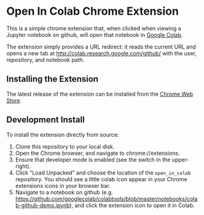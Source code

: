 # Open In Colab Chrome Extension

This is a simple chrome extension that, when clicked when viewing a Jupyter
notebook on github, will open that notebook in
[Google Colab](http://colab.research.google.com/).

The extension simply provides a URL redirect: it reads the current URL and opens
a new tab at http://colab.research.google.com/github/ with the user, repository,
and notebook path.

## Installing the Extension

The latest release of the extension can be installed from the
[Chrome Web Store](https://chrome.google.com/webstore/detail/open-in-colab/iogfkhleblhcpcekbiedikdehleodpjo).

## Development Install

To install the extension directly from source:

1. Clone this repository to your local disk.
2. Open the Chrome browser, and navigate to chrome://extensions.
3. Ensure that developer mode is enabled (see the switch in the upper-right).
4. Click "Load Unpacked" and choose the location of the `open_in_colab` repository.
   You should see a little colab icon appear in your Chrome extensions icons
   in your browser bar.
5. Navigate to a notebook on github
   (e.g. https://github.com/googlecolab/colabtools/blob/master/notebooks/colab-github-demo.ipynb),
   and click the extension icon to open it in Colab.

